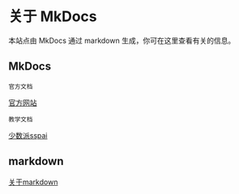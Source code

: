 # 关于 MkDocs

本站点由 MkDocs 通过 markdown 生成，你可在这里查看有关的信息。

## MkDocs

`官方文档`

[官方网站](https://www.mkdocs.org/)

`教学文档`

[少数派sspai](https://sspai.com/prime/story/mkdocs-primer)

## markdown

[关于markdown](文档书写语言/MarkDown.md)